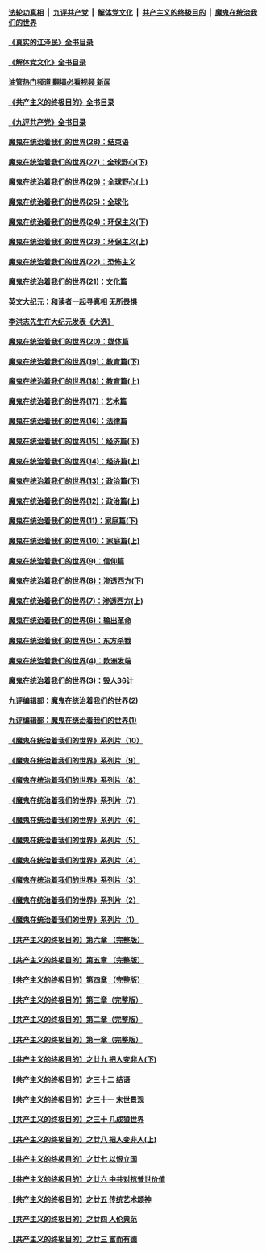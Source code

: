 ####  [法轮功真相](../../../../basic/blob/master/README.md?t=07151831) &nbsp;|&nbsp; [九评共产党](../../../../9ping.md/blob/master/README.md?t=07151831) &nbsp;|&nbsp; [解体党文化](../../../../jtdwh.md/blob/master/README.md?t=07151831)  &nbsp;|&nbsp; [共产主义的终极目的](../../../../gczydzjmd.md/blob/master/README.md?t=07151831) &nbsp;|&nbsp; [魔鬼在统治我们的世界](../../../../mgztzwmdsj.md/blob/master/README.md?t=07151831) 

#### [《真实的江泽民》全书目录](../pages/nsc422/n13721399.md?t=07151831) 

#### [《解体党文化》全书目录](../pages/nsc422/n13721157.md?t=07151831) 

#### [油管热门频道 翻墙必看视频 新闻](http://45.76.130.85:81/youtube.html?07151831)

#### [《共产主义的终极目的》全书目录](../pages/nsc422/n13721048.md?t=07151831) 

#### [《九评共产党》全书目录](../pages/nsc422/n13708085.md?t=07151831) 

#### [魔鬼在统治着我们的世界(28)：结束语](../pages/nsc422/n10936246.md?t=07151831) 

#### [魔鬼在统治着我们的世界(27)：全球野心(下)](../pages/nsc422/n10928319.md?t=07151831) 

#### [魔鬼在统治着我们的世界(26)：全球野心(上)](../pages/nsc422/n10900318.md?t=07151831) 

#### [魔鬼在统治着我们的世界(25)：全球化](../pages/nsc422/n10788205.md?t=07151831) 

#### [魔鬼在统治着我们的世界(24)：环保主义(下)](../pages/nsc422/n10695307.md?t=07151831) 

#### [魔鬼在统治着我们的世界(23)：环保主义(上)](../pages/nsc422/n10688613.md?t=07151831) 

#### [魔鬼在统治着我们的世界(22)：恐怖主义](../pages/nsc422/n10614727.md?t=07151831) 

#### [魔鬼在统治着我们的世界(21)：文化篇](../pages/nsc422/n10597706.md?t=07151831) 

#### [英文大纪元：和读者一起寻真相 无所畏惧](../pages/nsc422/n12542027.md?t=07151831) 

#### [李洪志先生在大纪元发表《大选》](../pages/nsc422/n12534746.md?t=07151831) 

#### [魔鬼在统治着我们的世界(20)：媒体篇](../pages/nsc422/n10586579.md?t=07151831) 

#### [魔鬼在统治着我们的世界(19)：教育篇(下)](../pages/nsc422/n10564808.md?t=07151831) 

#### [魔鬼在统治着我们的世界(18)：教育篇(上)](../pages/nsc422/n10526970.md?t=07151831) 

#### [魔鬼在统治着我们的世界(17)：艺术篇](../pages/nsc422/n10499093.md?t=07151831) 

#### [魔鬼在统治着我们的世界(16)：法律篇](../pages/nsc422/n10485969.md?t=07151831) 

#### [魔鬼在统治着我们的世界(15)：经济篇(下)](../pages/nsc422/n10469975.md?t=07151831) 

#### [魔鬼在统治着我们的世界(14)：经济篇(上)](../pages/nsc422/n10457370.md?t=07151831) 

#### [魔鬼在统治着我们的世界(13)：政治篇(下)](../pages/nsc422/n10448270.md?t=07151831) 

#### [魔鬼在统治着我们的世界(12)：政治篇(上)](../pages/nsc422/n10444576.md?t=07151831) 

#### [魔鬼在统治着我们的世界(11)：家庭篇(下)](../pages/nsc422/n10440961.md?t=07151831) 

#### [魔鬼在统治着我们的世界(10)：家庭篇(上)](../pages/nsc422/n10435448.md?t=07151831) 

#### [魔鬼在统治着我们的世界(9)：信仰篇](../pages/nsc422/n10432159.md?t=07151831) 

#### [魔鬼在统治着我们的世界(8)：渗透西方(下)](../pages/nsc422/n10429603.md?t=07151831) 

#### [魔鬼在统治着我们的世界(7)：渗透西方(上)](../pages/nsc422/n10426013.md?t=07151831) 

#### [魔鬼在统治着我们的世界(6)：输出革命](../pages/nsc422/n10421536.md?t=07151831) 

#### [魔鬼在统治着我们的世界(5)：东方杀戮](../pages/nsc422/n10417707.md?t=07151831) 

#### [魔鬼在统治着我们的世界(4)：欧洲发端](../pages/nsc422/n10414890.md?t=07151831) 

#### [魔鬼在统治着我们的世界(3)：毁人36计](../pages/nsc422/n10411583.md?t=07151831) 

#### [九评编辑部：魔鬼在统治着我们的世界(2)](../pages/nsc422/n10410036.md?t=07151831) 

#### [九评编辑部：魔鬼在统治着我们的世界(1)](../pages/nsc422/n10406825.md?t=07151831) 

#### [《魔鬼在统治着我们的世界》系列片（10）](../pages/nsc422/n12292670.md?t=07151831) 

#### [《魔鬼在统治着我们的世界》系列片（9）](../pages/nsc422/n12290859.md?t=07151831) 

#### [《魔鬼在统治着我们的世界》系列片（8）](../pages/nsc422/n12287445.md?t=07151831) 

#### [《魔鬼在统治着我们的世界》系列片（7）](../pages/nsc422/n12283425.md?t=07151831) 

#### [《魔鬼在统治着我们的世界》系列片（6）](../pages/nsc422/n12282314.md?t=07151831) 

#### [《魔鬼在统治着我们的世界》系列片（5）](../pages/nsc422/n12281419.md?t=07151831) 

#### [《魔鬼在统治着我们的世界》系列片（4）](../pages/nsc422/n12274024.md?t=07151831) 

#### [《魔鬼在统治着我们的世界》系列片（3）](../pages/nsc422/n12271322.md?t=07151831) 

#### [《魔鬼在统治着我们的世界》系列片（2）](../pages/nsc422/n12269049.md?t=07151831) 

#### [《魔鬼在统治着我们的世界》系列片（1）](../pages/nsc422/n12267575.md?t=07151831) 

#### [【共产主义的终极目的】第六章 （完整版）](../pages/nsc422/n11428913.md?t=07151831) 

#### [【共产主义的终极目的】第五章 （完整版）](../pages/nsc422/n11428912.md?t=07151831) 

#### [【共产主义的终极目的】第四章 （完整版）](../pages/nsc422/n11428907.md?t=07151831) 

#### [【共产主义的终极目的】第三章（完整版）](../pages/nsc422/n11428848.md?t=07151831) 

#### [【共产主义的终极目的】第二章（完整版）](../pages/nsc422/n11428831.md?t=07151831) 

#### [【共产主义的终极目的】第一章（完整版）](../pages/nsc422/n11417651.md?t=07151831) 

#### [【共产主义的终极目的】之廿九 把人变非人(下)](../pages/nsc422/n11344140.md?t=07151831) 

#### [【共产主义的终极目的】之三十二 结语](../pages/nsc422/n11360535.md?t=07151831) 

#### [【共产主义的终极目的】之三十一 末世景观](../pages/nsc422/n11351129.md?t=07151831) 

#### [【共产主义的终极目的】之三十 几成狼世界](../pages/nsc422/n11348280.md?t=07151831) 

#### [【共产主义的终极目的】之廿八 把人变非人(上)](../pages/nsc422/n11340492.md?t=07151831) 

#### [【共产主义的终极目的】之廿七 以恨立国](../pages/nsc422/n11336944.md?t=07151831) 

#### [【共产主义的终极目的】之廿六 中共对抗普世价值](../pages/nsc422/n11324785.md?t=07151831) 

#### [【共产主义的终极目的】之廿五 传统艺术颂神](../pages/nsc422/n11296396.md?t=07151831) 

#### [【共产主义的终极目的】之廿四 人伦典范](../pages/nsc422/n11296397.md?t=07151831) 

#### [【共产主义的终极目的】之廿三 富而有德](../pages/nsc422/n11283598.md?t=07151831) 

<img src='http://gfw-breaker.win/goodnews/indexes/nsc422.md' width='0px' height='0px'/>
